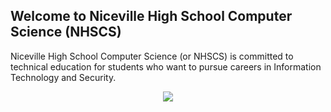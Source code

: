 ## Welcome to Niceville High School Computer Science (NHSCS)

Niceville High School Computer Science (or NHSCS) is committed to technical education for students who want to pursue careers in Information Technology and Security.

<p align="center">
<img src="https://raw.githubusercontent.com/Black-Sector-Technologies/NHSCS/master/resources/logo%20-%20%20scaled.png" width="auto">
</p>
